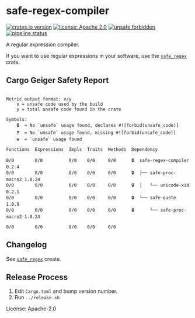 # safe-regex-compiler

[![crates.io version](https://img.shields.io/crates/v/safe-regex-compiler.svg)](https://crates.io/crates/safe-regex-compiler)
[![license: Apache 2.0](https://gitlab.com/leonhard-llc/safe-regex-rs/-/raw/main/license-apache-2.0.svg)](http://www.apache.org/licenses/LICENSE-2.0)
[![unsafe forbidden](https://gitlab.com/leonhard-llc/safe-regex-rs/-/raw/main/unsafe-forbidden-success.svg)](https://github.com/rust-secure-code/safety-dance/)
[![pipeline status](https://gitlab.com/leonhard-llc/safe-regex-rs/badges/main/pipeline.svg)](https://gitlab.com/leonhard-llc/safe-regex-rs/-/pipelines)

A regular expression compiler.

If you want to use regular expressions in your software, use the
[`safe_regex`](https://crates.io/crates/safe-regex) crate.

## Cargo Geiger Safety Report
```

Metric output format: x/y
    x = unsafe code used by the build
    y = total unsafe code found in the crate

Symbols: 
    🔒  = No `unsafe` usage found, declares #![forbid(unsafe_code)]
    ❓  = No `unsafe` usage found, missing #![forbid(unsafe_code)]
    ☢️  = `unsafe` usage found

Functions  Expressions  Impls  Traits  Methods  Dependency

0/0        0/0          0/0    0/0     0/0      🔒  safe-regex-compiler 0.2.4
0/0        0/0          0/0    0/0     0/0      🔒  ├── safe-proc-macro2 1.0.24
0/0        0/0          0/0    0/0     0/0      🔒  │   └── unicode-xid 0.2.1
0/0        0/0          0/0    0/0     0/0      🔒  └── safe-quote 1.0.9
0/0        0/0          0/0    0/0     0/0      🔒      └── safe-proc-macro2 1.0.24

0/0        0/0          0/0    0/0     0/0    

```
## Changelog
See [`safe_regex`](https://crates.io/crates/safe-regex) create.

## Release Process
1. Edit `Cargo.toml` and bump version number.
1. Run `../release.sh`

License: Apache-2.0
